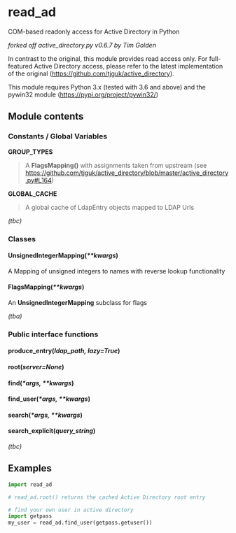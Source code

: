 # read_ad

COM-based readonly access for Active Directory in Python

_forked off active_directory.py v0.6.7 by Tim Golden_

In contrast to the original, this module provides read access only.
For full-featured Active Directory access, please refer to the latest
implementation of the original (https://github.com/tjguk/active_directory).

This module requires Python 3.x (tested with 3.6 and above)
and the pywin32 module (https://pypi.org/project/pywin32/)

## Module contents

### Constants / Global Variables

**GROUP_TYPES**

> A **FlagsMapping()** with assignments taken from upstream (see https://github.com/tjguk/active_directory/blob/master/active_directory.py#L164)

**GLOBAL_CACHE**

> A global cache of LdapEntry objects mapped to LDAP Urls

_(tbc)_

### Classes

#### UnsignedIntegerMapping(_\*\*kwargs_)

A Mapping of unsigned integers to names with reverse lookup functionality

#### FlagsMapping(_\*\*kwargs_)

An **UnsignedIntegerMapping** subclass for flags

_(tba)_

### Public interface functions

#### produce_entry(_ldap\_path, lazy=True_)

#### root(_server=None_)

#### find(_\*args, \*\*kwargs_)

#### find_user(_\*args, \*\*kwargs_)

#### search(_\*args, \*\*kwargs_)

#### search_explicit(_query\_string_)

_(tbc)_

## Examples

```python
import read_ad

# read_ad.root() returns the cached Active Directory root entry

# find your own user in active directory
import getpass
my_user = read_ad.find_user(getpass.getuser())

```
